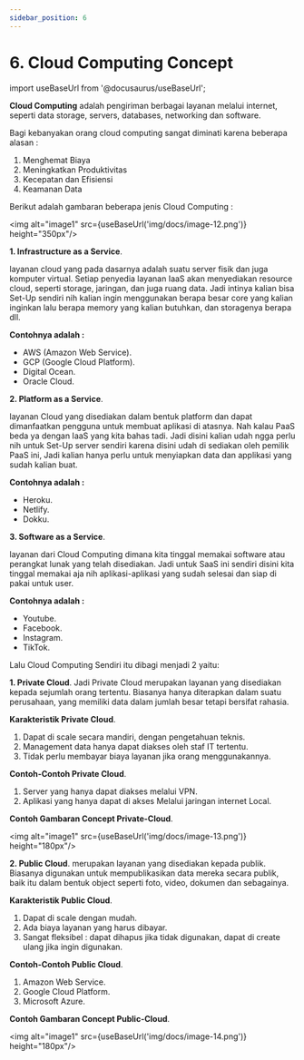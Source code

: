 ```yaml
---
sidebar_position: 6
---
```


# 6. Cloud Computing Concept

import useBaseUrl from '@docusaurus/useBaseUrl';

**Cloud Computing** adalah pengiriman berbagai layanan melalui internet, seperti data storage, servers, databases, networking dan software. 

Bagi kebanyakan orang cloud computing sangat diminati karena beberapa alasan :
1. Menghemat Biaya
2. Meningkatkan Produktivitas
3. Kecepatan dan Efisiensi
4. Keamanan Data

Berikut adalah gambaran beberapa jenis Cloud Computing : 

   <img alt="image1" src={useBaseUrl('img/docs/image-12.png')} height="350px"/>

**1. Infrastructure as a Service**.
   
   layanan cloud yang pada dasarnya adalah suatu server fisik dan juga komputer virtual. Setiap penyedia layanan IaaS akan menyediakan resource cloud, seperti storage, jaringan, dan juga ruang data. Jadi intinya kalian bisa Set-Up sendiri nih kalian ingin menggunakan berapa besar core yang kalian inginkan lalu berapa memory yang kalian butuhkan, dan storagenya berapa dll. 
   
   **Contohnya adalah :**
   - AWS (Amazon Web Service).
   - GCP (Google Cloud Platform).
   - Digital Ocean.
   - Oracle Cloud.

**2. Platform as a Service**.

   layanan Cloud yang disediakan dalam bentuk platform dan dapat dimanfaatkan pengguna untuk membuat aplikasi di atasnya. Nah kalau PaaS beda ya dengan IaaS yang kita bahas tadi. Jadi disini kalian udah ngga perlu nih untuk Set-Up server sendiri karena disini udah di sediakan oleh pemilik PaaS ini, Jadi kalian hanya perlu untuk menyiapkan data dan applikasi yang sudah kalian buat.

   **Contohnya adalah :**
   - Heroku.
   - Netlify.
   - Dokku.

**3. Software as a Service**.

   layanan dari Cloud Computing dimana kita tinggal memakai software atau perangkat lunak yang telah disediakan. Jadi untuk SaaS ini sendiri disini kita tinggal memakai aja nih aplikasi-aplikasi yang sudah selesai dan siap di pakai untuk user.

   **Contohnya adalah :**
   - Youtube.
   - Facebook.
   - Instagram.
   - TikTok.

Lalu Cloud Computing Sendiri itu dibagi menjadi 2 yaitu: 

**1. Private Cloud**.
Jadi Private Cloud merupakan layanan yang disediakan kepada sejumlah orang tertentu. Biasanya hanya diterapkan dalam suatu perusahaan, yang memiliki data dalam jumlah besar tetapi bersifat rahasia.

**Karakteristik Private Cloud**.

  1. Dapat di scale secara mandiri, dengan pengetahuan teknis.
  2. Management data hanya dapat diakses oleh staf IT tertentu.
  3. Tidak perlu membayar biaya layanan jika orang menggunakannya.

**Contoh-Contoh Private Cloud**.
  
  1. Server yang hanya dapat diakses melalui VPN.
  2. Aplikasi yang hanya dapat di akses Melalui jaringan internet Local.

**Contoh Gambaran Concept Private-Cloud**.

   <img alt="image1" src={useBaseUrl('img/docs/image-13.png')} height="180px"/>

**2. Public Cloud**.
merupakan layanan yang disediakan kepada publik. Biasanya digunakan untuk mempublikasikan data mereka secara publik, baik itu dalam bentuk object seperti foto, video, dokumen dan sebagainya.

**Karakteristik Public Cloud**.

  1. Dapat di scale dengan mudah.
  2. Ada biaya layanan yang harus dibayar.
  3. Sangat fleksibel : dapat dihapus jika tidak digunakan, dapat di create ulang jika ingin digunakan.

**Contoh-Contoh Public Cloud**.

  1. Amazon Web Service.
  2. Google Cloud Platform.
  3. Microsoft Azure.

**Contoh Gambaran Concept Public-Cloud**.

   <img alt="image1" src={useBaseUrl('img/docs/image-14.png')} height="180px"/>
